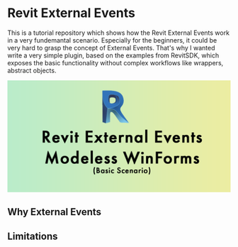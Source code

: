 # Revit External Events
This is a tutorial repository which shows how the Revit External Events work in a very fundemantal scenario. Especially for the beginners, it could be very hard to grasp the concept of External Events. That's why I wanted write a very simple plugin, based on the examples from RevitSDK, which exposes the basic functionality without complex workflows like wrappers, abstract objects.

![alt text](https://github.com/varolomer/RevitExternalEvents/blob/master/RevitModelessWinForm/Assets/Github/Banner.png)

## Why External Events

## Limitations
